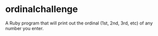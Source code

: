# ordinalchallenge
A Ruby program that will print out the ordinal (1st, 2nd, 3rd, etc) of any number you enter.
